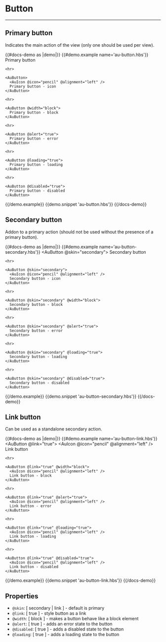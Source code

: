 # Button

---

## Primary button

Indicates the main action of the view (only one should be used per view).

{{#docs-demo as |demo|}}
  {{#demo.example name='au-button.hbs'}}
    <AuButton>
      Primary button
    </AuButton>

    <hr>

    <AuButton>
      <AuIcon @icon="pencil" @alignment="left" />
      Primary button - icon
    </AuButton>

    <hr>

    <AuButton @width="block">
      Primary button - block
    </AuButton>

    <hr>

    <AuButton @alert="true">
      Primary button - error
    </AuButton>

    <hr>

    <AuButton @loading="true">
      Primary button - loading
    </AuButton>

    <hr>

    <AuButton @disabled="true">
      Primary button - disabled
    </AuButton>
  {{/demo.example}}
  {{demo.snippet 'au-button.hbs'}}
{{/docs-demo}}

## Secondary button

Addon to a primary action (should not be used without the presence of a primary button).

{{#docs-demo as |demo|}}
  {{#demo.example name='au-button-secondary.hbs'}}
    <AuButton @skin="secondary">
      Secondary button
    </AuButton>

    <hr>

    <AuButton @skin="secondary">
      <AuIcon @icon="pencil" @alignment="left" />
      Secondary button - icon
    </AuButton>

    <hr>

    <AuButton @skin="secondary" @width="block">
      Secondary button - block
    </AuButton>

    <hr>

    <AuButton @skin="secondary" @alert="true">
      Secondary button - error
    </AuButton>

    <hr>

    <AuButton @skin="secondary" @loading="true">
      Secondary button - loading
    </AuButton>

    <hr>

    <AuButton @skin="secondary" @disabled="true">
      Secondary button - disabled
    </AuButton>
  {{/demo.example}}
  {{demo.snippet 'au-button-secondary.hbs'}}
{{/docs-demo}}

## Link button

Can be used as a standalone secondary action.

{{#docs-demo as |demo|}}
  {{#demo.example name='au-button-link.hbs'}}
    <AuButton @link="true">
      <AuIcon @icon="pencil" @alignment="left" />
      Link button
    </AuButton>

    <hr>

    <AuButton @link="true" @width="block">
      <AuIcon @icon="pencil" @alignment="left" />
      Link button - block
    </AuButton>

    <hr>

    <AuButton @link="true" @alert="true">
      <AuIcon @icon="pencil" @alignment="left" />
      Link button - error
    </AuButton>

    <hr>

    <AuButton @link="true" @loading="true">
      <AuIcon @icon="pencil" @alignment="left" />
      Link button - loading
    </AuButton>

    <hr>

    <AuButton @link="true" @disabled="true">
      <AuIcon @icon="pencil" @alignment="left" />
      Link button - disabled
    </AuButton>
  {{/demo.example}}
  {{demo.snippet 'au-button-link.hbs'}}
{{/docs-demo}}

## Properties
- `@skin`: [ secondary | link ] - default is primary
- `@link`: [ true ] - style button as a link
- `@width`: [ block ] - makes a button behave like a block element
- `@alert`: [ true ] - adds an error state to the button
- `@disabled`: [ true ] - adds a disabled state to the button
- `@loading`: [ true ] - adds a loading state to the button
